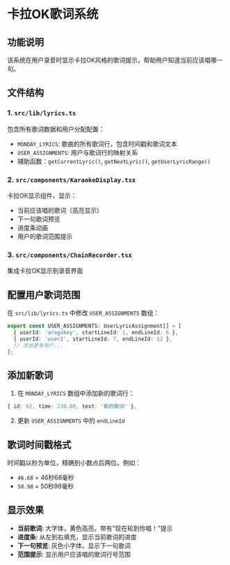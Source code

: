 # 卡拉OK歌词系统

## 功能说明

该系统在用户录音时显示卡拉OK风格的歌词提示，帮助用户知道当前应该唱哪一句。

## 文件结构

### 1. `src/lib/lyrics.ts`
包含所有歌词数据和用户分配配置：
- `MONDAY_LYRICS`: 歌曲的所有歌词行，包含时间戳和歌词文本
- `USER_ASSIGNMENTS`: 用户与歌词行的映射关系
- 辅助函数：`getCurrentLyric()`, `getNextLyric()`, `getUserLyricRange()`

### 2. `src/components/KaraokeDisplay.tsx`
卡拉OK显示组件，显示：
- 当前应该唱的歌词（高亮显示）
- 下一句歌词预览
- 进度条动画
- 用户的歌词范围提示

### 3. `src/components/ChainRecorder.tsx`
集成卡拉OK显示到录音界面

## 配置用户歌词范围

在 `src/lib/lyrics.ts` 中修改 `USER_ASSIGNMENTS` 数组：

```typescript
export const USER_ASSIGNMENTS: UserLyricAssignment[] = [
  { userId: 'aragakey', startLineId: 1, endLineId: 6 },
  { userId: 'user2', startLineId: 7, endLineId: 12 },
  // 添加更多用户...
];
```

## 添加新歌词

1. 在 `MONDAY_LYRICS` 数组中添加新的歌词行：
```typescript
{ id: 62, time: 230.00, text: '新的歌词' },
```

2. 更新 `USER_ASSIGNMENTS` 中的 `endLineId`

## 歌词时间戳格式

时间戳以秒为单位，精确到小数点后两位。例如：
- `46.68` = 46秒68毫秒
- `50.98` = 50秒98毫秒

## 显示效果

- **当前歌词**: 大字体，黄色高亮，带有"现在轮到你唱！"提示
- **进度条**: 从左到右填充，显示当前歌词的进度
- **下一句预览**: 灰色小字体，显示下一句歌词
- **范围提示**: 显示用户应该唱的歌词行号范围
